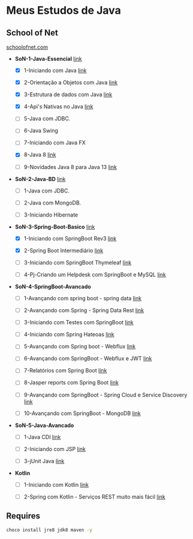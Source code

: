 # Meus Estudos de Java

## School of Net

[schoolofnet.com](https://www.schoolofnet.com/)

- **SoN-1-Java-Essencial** [link](https://www.schoolofnet.com/plano-de-estudo-java-essencial/)
    - [x] 1-Iniciando com Java [link](https://www.schoolofnet.com/curso/java/linguagem-java/java-se-rev2/)
    - [x] 2-Orientação a Objetos com Java [link](https://www.schoolofnet.com/curso/java/linguagem-java/orientacao-objetos-com-java/)
    - [x] 3-Estrutura de dados com Java [link](https://www.schoolofnet.com/curso/java/linguagem-java/estrutura-de-dados-com-java/)
    - [x] 4-Api's Nativas no Java [link](https://www.schoolofnet.com/curso/java/linguagem-java/apis-nativa-no-java/)
    - [ ] 5-Java com JDBC.
    - [ ] 6-Java Swing
    - [ ] 7-Iniciando com Java FX
    - [x] 8-Java 8 [link](https://www.schoolofnet.com/curso/java/linguagem-java/java-8/)
    - [ ] 9-Novidades Java 8 para Java 13 [link](https://www.schoolofnet.com/curso/java/linguagem-java/novidades-java-8-para-java-13/)


- **SoN-2-Java-BD** [link](https://www.schoolofnet.com/plano-de-estudo-java-e-banco-de-dados/)
    - [ ] 1-Java com JDBC.
    - [ ] 2-Java com MongoDB.
    - [ ] 3-Iniciando Hibernate


- **SoN-3-Spring-Boot-Basico** [link](https://www.schoolofnet.com/plano-de-estudo-spring-boot-developer/)
    - [x] 1-Iniciando com SpringBoot Rev3 [link](https://www.schoolofnet.com/curso/java/springboot/iniciando-com-springboot-rev-3/)
    - [x] 2-Spring Boot Intermediário [link](https://www.schoolofnet.com/curso/java/springboot/spring-boot-intermediario-rev2/)
    - [ ] 3-Iniciando com SpringBoot Thymeleaf [link](https://www.schoolofnet.com/curso/java/springboot/iniciando-com-spring-boot-thymeleaf/)
    - [ ] 4-Pj-Criando um Helpdesk com SpringBoot e MySQL [link](https://www.schoolofnet.com/projeto-pratico/java/springboot/criando-um-helpdesk-com-springboot-mysql/)


- **SoN-4-SpringBoot-Avancado**
    - [ ] 1-Avançando com spring boot - spring data [link](https://www.schoolofnet.com/curso/java/springboot/avancando-com-spring-boot-spring-data/)
    - [ ] 2-Avançando com Spring - Spring Data Rest [link](https://www.schoolofnet.com/curso/java/spring/spring-data-rest/)
    - [ ] 3-Iniciando com Testes com SpringBoot [link](https://www.schoolofnet.com/curso/java/springboot/testes-unitarios-com-java-e-junit/)
    - [ ] 4-Iniciando com Spring Hateoas [link](https://www.schoolofnet.com/curso/java/spring/iniciando-com-spring-hateoas/)
    - [ ] 5-Avançando com Spring boot - Webflux [link](https://www.schoolofnet.com/curso/java/springboot/avancando-com-spring-boot-webflux/)
    - [ ] 6-Avançando com SpringBoot - Webflux e JWT [link](https://www.schoolofnet.com/curso/java/springboot/avancando-com-springboot-webflux-e-jwt/)
    - [ ] 7-Relatórios com Spring Boot [link](https://www.schoolofnet.com/curso/java/springboot/relatorios-com-spring-boot/)
    - [ ] 8-Jasper reports com Spring Boot [link](https://www.schoolofnet.com/curso/java/springboot/jasper-reports-com-spring-boot/)
    - [ ] 9-Avançando com SpringBoot - Spring Cloud e Service Discovery [link](https://www.schoolofnet.com/curso/java/springboot/avancando-com-springboot-spring-cloud-e-service-di/)
    - [ ] 10-Avançando com SpringBoot - MongoDB [link](https://www.schoolofnet.com/curso/java/spring/avancando-com-springboot-mongodb/)


- **SoN-5-Java-Avancado**
    - [ ] 1-Java CDI [link](https://www.schoolofnet.com/curso/java/frameworks-java/java-cdi/)
    - [ ] 2-Iniciando com JSP [link](https://www.schoolofnet.com/curso/java/linguagem-java/iniciando-com-jsp/)
    - [ ] 3-jUnit Java [link](https://www.schoolofnet.com/curso/java/frameworks-java/junit-java/)


- **Kotlin**
    - [ ] 1-Iniciando com Kotlin [link](https://www.schoolofnet.com/curso/kotlin/kotlin-linguagem/iniciando-com-kotlin/)
    - [ ] 2-Spring com Kotlin - Serviços REST muito mais fácil [link](https://www.schoolofnet.com/curso/java/spring/spring-com-kotlin-servicos-rest-muito-mais-facil/)


## Requires
````bash
choco install jre8 jdk8 maven -y
````
